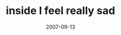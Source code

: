 ---
layout: base.njk
title : 'inside I feel really sad' 
view_title : 'inside I feel really sad' 
year : '2007' 
date : '2007-09-13' 
img_file : '/drawing/insideifeelreallysad.png' 
html_file : 'insideifeelreallysad' 
next_html : 'arockinthestreamofprogress.html' 
year_order : '146' 
permalink : "title/{{html_file}}.html"
---